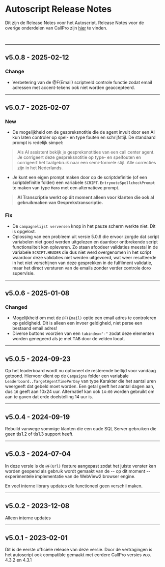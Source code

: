 # Autoscript Release Notes
Dit zijn de Release Notes voor het Autoscript. Release Notes voor de overige onderdelen van CallPro zijn [hier](/releases/v5/release-notes) te vinden.

<br/>
 
***
## v5.0.8 - 2025-02-12
### Change
* Verbetering van de @F(Email) scriptveld controle functie zodat email adressen met accent-tekens ook niet worden geaccepteerd.

***
## v5.0.7 - 2025-02-07
### New
* De mogelijkheid om de gespreksnotitie die de agent invult door een AI kun laten controler op spel- en type fouten en schrijfstijl. De standaard prompt is redelijk simpel:
> Als AI assistent bekijk je gespreksnotities van een call center agent. Je corrigeert deze gespreksnotitie op type- en spelfouten en corrigeert het taalgebruik naar een semi-formele stijl. Alle correcties zijn in het Nederlands.

* Je kunt een eigen prompt maken door op de scriptdefinitie (of een scriptdefinitie folder) een variabele `SCRIPT.EntrynoteSpellcheckPrompt` te maken van type `Memo` met een alternatieve prompt.

> **AI Transcriptie werkt op dit moment alleen voor klanten die ook al gebruikmaken van Gesprekstranscriptie.**

### Fix
* De `campagnelijst verversen` knop in het pauze scherm werkte niet. Dit is opgelost.
* Oplossing van een probleem uit versie 5.0.6 die ervoor zorgde dat script variabelen niet goed werden uitgelezen en daardoor ontbrekende script functionaliteit kon opleveren. Zo staan afcodeer validaties meestal in de variabele `SCRIPT.HEADER` die dus niet werd overgenomen in het script waardoor deze validaties niet werden uitgevoerd, wat weer resulteerde in het niet verschijnen van deze gesprekken in de fulfilment validatie, maar het direct versturen van de emails zonder verder controle doro supervisie.

***
## v5.0.6 - 2025-01-08
### Changed
* Mogelijkheid om met de `@F(Email)` optie een email adres te controleren op geldigheid. Dit is alleen een invoer geldigheid, niet perse een bestaand email adres!
* Diverse buttons voorzien van een `tabindex="-"` zodat deze elementen worden genegeerd als je met <kbd>TAB</kbd> door de velden loopt.

***
## v5.0.5 - 2024-09-23
Op het leaderboard wordt nu optioneel de resterende beltijd voor vandaag getoond. Hiervoor dient op de `Campaigns` folder een variabale `Leaderboard..TargetAgentTimePerDay` van type Karakter die het aantal uren weergeeft dat gebeld moet worden. Een getal geeft het aantal dagen aan, dus `10` geeft aan 10x24 uur. Alternatief kan ook `14:00` worden gebruikt om aan te gaven dat erde doelstelling 14 uur is.

***
## v5.0.4 - 2024-09-19
Rebuild vanwege sommige klanten die een oude SQL Server gebruiken die geen tls1.2 of tls1.3 support heeft. 

***
## v5.0.3 - 2024-07-04
In deze versie is de `@F(Url)` feature aangepast zodat het juiste venster kan worden geopend als gebruik wordt gemaakt van de -- op dit moment -- experimentele implementatie van de WebView2 browser engine.

En veel interne library updates die functioneel geen verschil maken.

***
## v5.0.2 - 2023-12-08
Alleen interne updates

***
## v5.0.1 - 2023-02-01
Dit is de eerste officiele release van deze versie. Door de vertragingen is het autoscript ook compatible gemaakt met eerdere CallPro versies w.o. 4.3.2 en 4.3.1